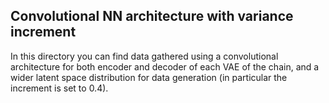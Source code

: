 ## Convolutional NN architecture with variance increment

In this directory you can find data gathered using a convolutional
architecture for both encoder and decoder of each VAE of the chain,
and a wider latent space distribution for data generation (in 
particular the increment is set to 0.4).
